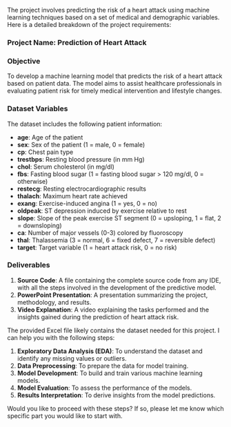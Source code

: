 The project involves predicting the risk of a heart attack using machine learning techniques based on a set of medical and demographic variables. Here is a detailed breakdown of the project requirements:

### Project Name: Prediction of Heart Attack

### Objective
To develop a machine learning model that predicts the risk of a heart attack based on patient data. The model aims to assist healthcare professionals in evaluating patient risk for timely medical intervention and lifestyle changes.

### Dataset Variables
The dataset includes the following patient information:

- **age**: Age of the patient
- **sex**: Sex of the patient (1 = male, 0 = female)
- **cp**: Chest pain type
- **trestbps**: Resting blood pressure (in mm Hg)
- **chol**: Serum cholesterol (in mg/dl)
- **fbs**: Fasting blood sugar (1 = fasting blood sugar > 120 mg/dl, 0 = otherwise)
- **restecg**: Resting electrocardiographic results
- **thalach**: Maximum heart rate achieved
- **exang**: Exercise-induced angina (1 = yes, 0 = no)
- **oldpeak**: ST depression induced by exercise relative to rest
- **slope**: Slope of the peak exercise ST segment (0 = upsloping, 1 = flat, 2 = downsloping)
- **ca**: Number of major vessels (0-3) colored by fluoroscopy
- **thal**: Thalassemia (3 = normal, 6 = fixed defect, 7 = reversible defect)
- **target**: Target variable (1 = heart attack risk, 0 = no risk)

### Deliverables

1. **Source Code**: A file containing the complete source code from any IDE, with all the steps involved in the development of the predictive model.
2. **PowerPoint Presentation**: A presentation summarizing the project, methodology, and results.
3. **Video Explanation**: A video explaining the tasks performed and the insights gained during the prediction of heart attack risk.

The provided Excel file likely contains the dataset needed for this project. I can help you with the following steps:
1. **Exploratory Data Analysis (EDA)**: To understand the dataset and identify any missing values or outliers.
2. **Data Preprocessing**: To prepare the data for model training.
3. **Model Development**: To build and train various machine learning models.
4. **Model Evaluation**: To assess the performance of the models.
5. **Results Interpretation**: To derive insights from the model predictions.

Would you like to proceed with these steps? If so, please let me know which specific part you would like to start with.
